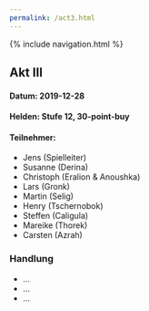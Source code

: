 ```yaml
---
permalink: /act3.html
---
```


{% include navigation.html %}

## Akt III

#### Datum: 2019-12-28

#### Helden: Stufe 12, 30-point-buy

#### Teilnehmer:

* Jens (Spielleiter)
* Susanne (Derina)
* Christoph (Eralion & Anoushka)
* Lars (Gronk)
* Martin (Selig)
* Henry (Tschernobok)
* Steffen (Caligula)
* Mareike (Thorek)
* Carsten (Azrah)

### Handlung

* ...
* ...
* ...
